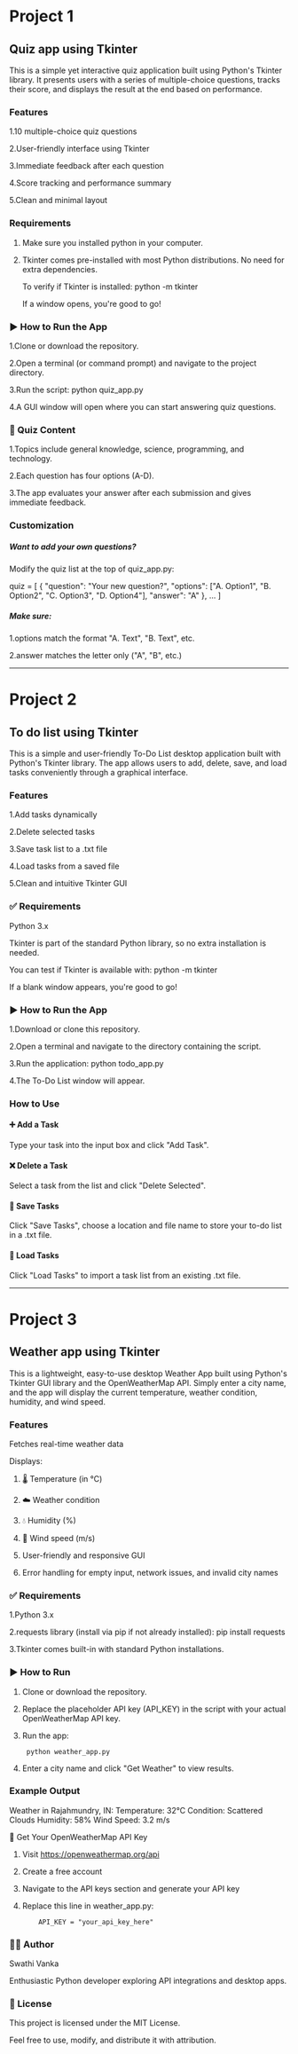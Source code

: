 # Project 1

## Quiz app using Tkinter 

This is a simple yet interactive quiz application built using Python's Tkinter library. It presents users with a series of multiple-choice questions, tracks their score, and displays the result at the end based on performance.

### Features
1.10 multiple-choice quiz questions

2.User-friendly interface using Tkinter

3.Immediate feedback after each question

4.Score tracking and performance summary

5.Clean and minimal layout

### Requirements

1. Make sure you installed python in your computer.
   
2. Tkinter comes pre-installed with most Python distributions. No need for extra dependencies.

    To verify if Tkinter is installed:  python -m tkinter

   If a window opens, you're good to go!

  ### ▶️ How to Run the App
  
1.Clone or download the repository.

2.Open a terminal (or command prompt) and navigate to the project directory.

3.Run the script:  python quiz_app.py

4.A GUI window will open where you can start answering quiz questions.

### 🧠 Quiz Content

1.Topics include general knowledge, science, programming, and technology.

2.Each question has four options (A-D).

3.The app evaluates your answer after each submission and gives immediate feedback.

### Customization

##### Want to add your own questions?

Modify the quiz list at the top of quiz_app.py:

quiz = [
    {
        "question": "Your new question?",
        "options": ["A. Option1", "B. Option2", "C. Option3", "D. Option4"],
        "answer": "A"
    },
    ...
]

##### Make sure:

1.options match the format "A. Text", "B. Text", etc.

2.answer matches the letter only ("A", "B", etc.)

---

# Project 2

## To do list using Tkinter

This is a simple and user-friendly To-Do List desktop application built with Python's Tkinter library. The app allows users to add, delete, save, and load tasks conveniently through a graphical interface.

### Features

1.Add tasks dynamically

2.Delete selected tasks

3.Save task list to a .txt file

4.Load tasks from a saved file

5.Clean and intuitive Tkinter GUI

### ✅ Requirements

Python 3.x

Tkinter is part of the standard Python library, so no extra installation is needed.

You can test if Tkinter is available with:   python -m tkinter

If a blank window appears, you're good to go!

### ▶️ How to Run the App
1.Download or clone this repository.

2.Open a terminal and navigate to the directory containing the script.

3.Run the application:  python todo_app.py

4.The To-Do List window will appear.

### How to Use

#### ➕ Add a Task

Type your task into the input box and click "Add Task".

#### ❌ Delete a Task

Select a task from the list and click "Delete Selected".

#### 💾 Save Tasks

Click "Save Tasks", choose a location and file name to store your to-do list in a .txt file.

#### 📂 Load Tasks

Click "Load Tasks" to import a task list from an existing .txt file.

---

# Project 3

## Weather app using Tkinter

This is a lightweight, easy-to-use desktop Weather App built using Python's Tkinter GUI library and the OpenWeatherMap API. Simply enter a city name, and the app will display the current temperature, weather condition, humidity, and wind speed.

### Features

Fetches real-time weather data

Displays:

1. 🌡️ Temperature (in °C)

2. ☁️ Weather condition

3. 💧 Humidity (%)

4. 💨 Wind speed (m/s)

5. User-friendly and responsive GUI

6. Error handling for empty input, network issues, and invalid city names

### ✅ Requirements

1.Python 3.x

2.requests library (install via pip if not already installed):  pip install requests

3.Tkinter comes built-in with standard Python installations.

### ▶️ How to Run

  1. Clone or download the repository.

  2. Replace the placeholder API key (API_KEY) in the script with your actual OpenWeatherMap API key.

  3. Run the app:

          python weather_app.py

   4. Enter a city name and click "Get Weather" to view results.


### Example Output

Weather in Rajahmundry, IN:
Temperature: 32°C
Condition: Scattered Clouds
Humidity: 58%
Wind Speed: 3.2 m/s


🔑 Get Your OpenWeatherMap API Key

1. Visit https://openweathermap.org/api

2. Create a free account

3. Navigate to the API keys section and generate your API key

4. Replace this line in weather_app.py:

           API_KEY = "your_api_key_here"
   
  ### 🧑‍💻 Author
  
Swathi Vanka

Enthusiastic Python developer exploring API integrations and desktop apps.

### 📃 License

This project is licensed under the MIT License.

Feel free to use, modify, and distribute it with attribution.


  
        
        
            






